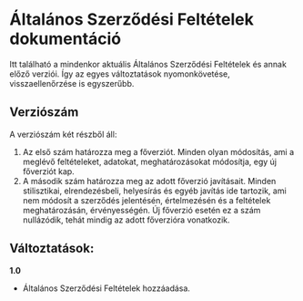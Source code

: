 # Általános Szerződési Feltételek dokumentáció

Itt található a mindenkor aktuális Általános Szerződési Feltételek és annak előző verziói. Így az egyes változtatások nyomonkövetése, visszaellenőrzése is egyszerűbb.

## Verziószám

A verziószám két részből áll:

1. Az első szám határozza meg a főverziót. Minden olyan módosítás, ami a meglévő feltételeket, adatokat, meghatározásokat módosítja, egy új főverziót kap.
2. A második szám határozza meg az adott főverzió javításait. Minden stilisztikai, elrendezésbeli, helyesírás és egyéb javítás ide tartozik, ami nem módosít a szerződés jelentésén, értelmezésén és a feltételek meghatározásán, érvényességén. Új főverzió esetén ez a szám nullázódik, tehát mindig az adott főverzióra vonatkozik.

## Változtatások:

**1.0**

- Általános Szerződési Feltételek hozzáadása.
